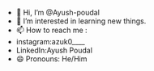 - 👋 Hi, I’m @Ayush-poudal
- 👀 I’m interested in learning new things.
- 📫 How to reach me :
- instagram:azuk0____
- LinkedIn:Ayush Poudal
- 😄 Pronouns: He/Him


<!---
Ayush-poudal/Ayush-poudal is a ✨ special ✨ repository because its `README.md` (this file) appears on your GitHub profile.
You can click the Preview link to take a look at your changes.
--->
